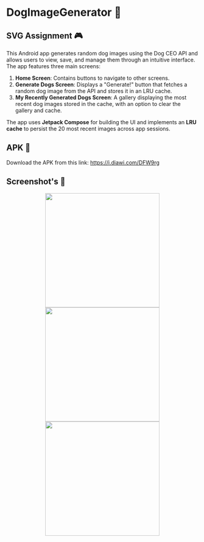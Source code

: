 # **DogImageGenerator 🐾**
## **SVG Assignment 🎮**

This Android app generates random dog images using the Dog CEO API and allows users to view, save, and manage them through an intuitive interface. The app features three main screens:

1. **Home Screen**: Contains buttons to navigate to other screens.
2. **Generate Dogs Screen**: Displays a "Generate!" button that fetches a random dog image from the API and stores it in an LRU cache.
3. **My Recently Generated Dogs Screen**: A gallery displaying the most recent dog images stored in the cache, with an option to clear the gallery and cache.

The app uses **Jetpack Compose** for building the UI and implements an **LRU cache** to persist the 20 most recent images across app sessions.

## **APK 🤖**
Download the APK from this link: https://i.diawi.com/DFW9rg

## **Screenshot's 📸**

<p align="center">
  <img src="https://i.postimg.cc/HLMZ60FC/Home-Screen.jpg" width="300">
  <img src="https://i.postimg.cc/4NFWZFgg/Generate-Screen.jpg" width="300">
  <img src="https://i.postimg.cc/xdL5vfbf/Saved-Image-Screen.jpg" width="300">
</p>
